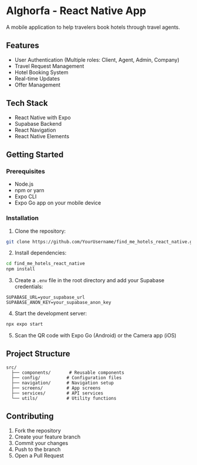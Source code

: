 # Alghorfa - React Native App

A mobile application to help travelers book hotels through travel agents.

## Features

- User Authentication (Multiple roles: Client, Agent, Admin, Company)
- Travel Request Management
- Hotel Booking System
- Real-time Updates
- Offer Management

## Tech Stack

- React Native with Expo
- Supabase Backend
- React Navigation
- React Native Elements

## Getting Started

### Prerequisites

- Node.js
- npm or yarn
- Expo CLI
- Expo Go app on your mobile device

### Installation

1. Clone the repository:
```bash
git clone https://github.com/YourUsername/find_me_hotels_react_native.git
```

2. Install dependencies:
```bash
cd find_me_hotels_react_native
npm install
```

3. Create a `.env` file in the root directory and add your Supabase credentials:
```
SUPABASE_URL=your_supabase_url
SUPABASE_ANON_KEY=your_supabase_anon_key
```

4. Start the development server:
```bash
npx expo start
```

5. Scan the QR code with Expo Go (Android) or the Camera app (iOS)

## Project Structure

```
src/
  ├── components/       # Reusable components
  ├── config/          # Configuration files
  ├── navigation/      # Navigation setup
  ├── screens/         # App screens
  ├── services/        # API services
  └── utils/           # Utility functions
```

## Contributing

1. Fork the repository
2. Create your feature branch
3. Commit your changes
4. Push to the branch
5. Open a Pull Request
